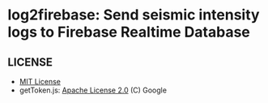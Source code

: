 # log2firebase: Send seismic intensity logs to Firebase Realtime Database

## LICENSE

- [MIT License](https://opensource.org/licenses/MIT)
- getToken.js: [Apache License 2.0](https://www.apache.org/licenses/LICENSE-2.0) (C) Google
